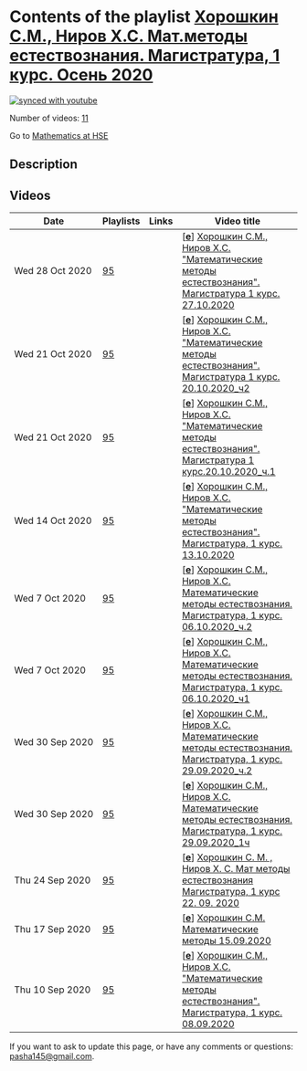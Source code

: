 # Contents of the playlist [Хорошкин С.М., Ниров Х.С.  Мат.методы естествознания. Магистратура, 1 курс. Осень 2020](https://www.youtube.com/playlist?list=PLq3E5oubNNoB94PWOHDxyaeOQM65qz_ql)

[![synced with youtube](https://img.shields.io/github/last-commit/mathphysschool/mathphysschool.github.io/autoupdate1?label=synced%20with%20youtube)](https://github.com/mathphysschool/mathphysschool.github.io/commits/autoupdate1)

Number of videos: [11](#videos)

Go to [Mathematics at HSE](../README.md)

## Description



## Videos

|Date|Playlists|Links|Video title|
|---|---|---|---|
| Wed&nbsp;28&nbsp;Oct&nbsp;2020 | [95](../playlists/95 "Хорошкин С.М., Ниров Х.С.  Мат.методы естествознания. Магистратура, 1 курс. Осень 2020") |  | [[**e**](https://studio.youtube.com/video/EazQIwbd4ig/edit "Edit")] [Хорошкин С.М., Ниров Х.С. &#34;Математические методы естествознания&#34;. Магистратура 1 курс. 27.10.2020](https://www.youtube.com/watch?v=EazQIwbd4ig&list=PLq3E5oubNNoB94PWOHDxyaeOQM65qz_ql) |
| Wed&nbsp;21&nbsp;Oct&nbsp;2020 | [95](../playlists/95 "Хорошкин С.М., Ниров Х.С.  Мат.методы естествознания. Магистратура, 1 курс. Осень 2020") |  | [[**e**](https://studio.youtube.com/video/lsQCjiPP5z0/edit "Edit")] [Хорошкин С.М., Ниров Х.С. &#34;Математические методы естествознания&#34;. Магистратура 1 курс. 20.10.2020&#95;ч2](https://www.youtube.com/watch?v=lsQCjiPP5z0&list=PLq3E5oubNNoB94PWOHDxyaeOQM65qz_ql) |
| Wed&nbsp;21&nbsp;Oct&nbsp;2020 | [95](../playlists/95 "Хорошкин С.М., Ниров Х.С.  Мат.методы естествознания. Магистратура, 1 курс. Осень 2020") |  | [[**e**](https://studio.youtube.com/video/zo4XhrfuyB4/edit "Edit")] [Хорошкин С.М., Ниров Х.С. &#34;Математические методы естествознания&#34;. Магистратура 1 курс.20.10.2020&#95;ч.1](https://www.youtube.com/watch?v=zo4XhrfuyB4&list=PLq3E5oubNNoB94PWOHDxyaeOQM65qz_ql) |
| Wed&nbsp;14&nbsp;Oct&nbsp;2020 | [95](../playlists/95 "Хорошкин С.М., Ниров Х.С.  Мат.методы естествознания. Магистратура, 1 курс. Осень 2020") |  | [[**e**](https://studio.youtube.com/video/MGmNXDgyKEY/edit "Edit")] [Хорошкин С.М., Ниров Х.С. &#34;Математические методы естествознания&#34;. Магистратура, 1 курс. 13.10.2020](https://www.youtube.com/watch?v=MGmNXDgyKEY&list=PLq3E5oubNNoB94PWOHDxyaeOQM65qz_ql) |
| Wed&nbsp;7&nbsp;Oct&nbsp;2020 | [95](../playlists/95 "Хорошкин С.М., Ниров Х.С.  Мат.методы естествознания. Магистратура, 1 курс. Осень 2020") |  | [[**e**](https://studio.youtube.com/video/90ZS6nirFsE/edit "Edit")] [Хорошкин С.М., Ниров Х.С. Математические методы естествознания. Магистратура, 1 курс. 06.10.2020&#95;ч.2](https://www.youtube.com/watch?v=90ZS6nirFsE&list=PLq3E5oubNNoB94PWOHDxyaeOQM65qz_ql) |
| Wed&nbsp;7&nbsp;Oct&nbsp;2020 | [95](../playlists/95 "Хорошкин С.М., Ниров Х.С.  Мат.методы естествознания. Магистратура, 1 курс. Осень 2020") |  | [[**e**](https://studio.youtube.com/video/aXvF2M_ytCs/edit "Edit")] [Хорошкин С.М., Ниров Х.С. Математические методы естествознания. Магистратура, 1 курс. 06.10.2020&#95;ч1](https://www.youtube.com/watch?v=aXvF2M_ytCs&list=PLq3E5oubNNoB94PWOHDxyaeOQM65qz_ql) |
| Wed&nbsp;30&nbsp;Sep&nbsp;2020 | [95](../playlists/95 "Хорошкин С.М., Ниров Х.С.  Мат.методы естествознания. Магистратура, 1 курс. Осень 2020") |  | [[**e**](https://studio.youtube.com/video/K5_DVFfIVXU/edit "Edit")] [Хорошкин С.М., Ниров Х.С. Математические методы естествознания. Магистратура, 1 курс. 29.09.2020&#95;ч.2](https://www.youtube.com/watch?v=K5_DVFfIVXU&list=PLq3E5oubNNoB94PWOHDxyaeOQM65qz_ql) |
| Wed&nbsp;30&nbsp;Sep&nbsp;2020 | [95](../playlists/95 "Хорошкин С.М., Ниров Х.С.  Мат.методы естествознания. Магистратура, 1 курс. Осень 2020") |  | [[**e**](https://studio.youtube.com/video/Df4Yn269hV0/edit "Edit")] [Хорошкин С.М., Ниров Х.С. Математические методы естествознания. Магистратура, 1 курс. 29.09.2020&#95;1ч](https://www.youtube.com/watch?v=Df4Yn269hV0&list=PLq3E5oubNNoB94PWOHDxyaeOQM65qz_ql) |
| Thu&nbsp;24&nbsp;Sep&nbsp;2020 | [95](../playlists/95 "Хорошкин С.М., Ниров Х.С.  Мат.методы естествознания. Магистратура, 1 курс. Осень 2020") |  | [[**e**](https://studio.youtube.com/video/VZ1rDFhytQQ/edit "Edit")] [Хорошкин С. М. , Ниров Х. С.   Мат методы естествознания  Магистратура, 1 курс  22. 09. 2020](https://www.youtube.com/watch?v=VZ1rDFhytQQ&list=PLq3E5oubNNoB94PWOHDxyaeOQM65qz_ql) |
| Thu&nbsp;17&nbsp;Sep&nbsp;2020 | [95](../playlists/95 "Хорошкин С.М., Ниров Х.С.  Мат.методы естествознания. Магистратура, 1 курс. Осень 2020") |  | [[**e**](https://studio.youtube.com/video/UzvgiUOvm0s/edit "Edit")] [Хорошкин С.М. Математические методы 15.09.2020](https://www.youtube.com/watch?v=UzvgiUOvm0s&list=PLq3E5oubNNoB94PWOHDxyaeOQM65qz_ql) |
| Thu&nbsp;10&nbsp;Sep&nbsp;2020 | [95](../playlists/95 "Хорошкин С.М., Ниров Х.С.  Мат.методы естествознания. Магистратура, 1 курс. Осень 2020") |  | [[**e**](https://studio.youtube.com/video/W0qQODSdB48/edit "Edit")] [Хорошкин С.М., Ниров Х.С. &#34;Математические методы естествознания&#34;. Магистратура, 1 курс. 08.09.2020](https://www.youtube.com/watch?v=W0qQODSdB48&list=PLq3E5oubNNoB94PWOHDxyaeOQM65qz_ql) |


 If you want to ask to update this page, or have any comments or questions: <pasha145@gmail.com>.